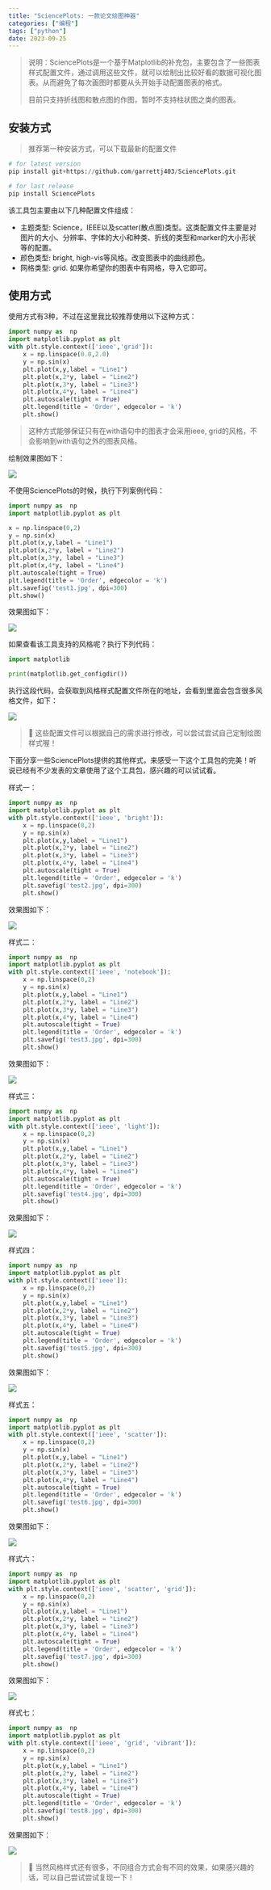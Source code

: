 ```yaml
---
title: "SciencePlots: 一款论文绘图神器"
categories: ["编程"]
tags: ["python"]
date: 2023-09-25
---
```


> 说明：SciencePlots是一个基于Matplotlib的补充包，主要包含了一些图表样式配置文件，通过调用这些文件，就可以绘制出比较好看的数据可视化图表。从而避免了每次画图时都要从头开始手动配置图表的格式。
>
> 目前只支持折线图和散点图的作图，暂时不支持柱状图之类的图表。

## 安装方式

> 推荐第一种安装方式，可以下载最新的配置文件

```python
# for latest version
pip install git+https://github.com/garrettj403/SciencePlots.git

# for last release
pip install SciencePlots
```

该工具包主要由以下几种配置文件组成：

* 主题类型: Science，IEEE以及scatter(散点图)类型。这类配置文件主要是对图片的大小、分辨率、字体的大小和种类、折线的类型和marker的大小形状等的配置。
* 颜色类型: bright, high-vis等风格。改变图表中的曲线颜色。
* 网格类型: grid. 如果你希望你的图表中有网格，导入它即可。 

## 使用方式

使用方式有3种，不过在这里我比较推荐使用以下这种方式：

```python
import numpy as  np 
import matplotlib.pyplot as plt
with plt.style.context(['ieee','grid']):
    x = np.linspace(0.0,2.0)
    y = np.sin(x)
    plt.plot(x,y,label = "Line1")
    plt.plot(x,2*y, label = "Line2")
    plt.plot(x,3*y, label = "Line3")
    plt.plot(x,4*y, label = "Line4")
    plt.autoscale(tight = True)
    plt.legend(title = 'Order', edgecolor = 'k')
    plt.show()
```

> 这种方式能够保证只有在with语句中的图表才会采用ieee, grid的风格，不会影响到with语句之外的图表风格。

绘制效果图如下：

![](https://cdn.jsdelivr.net/gh/wugenqiang/PictureBed@master/images/1648285516195.jpg)

不使用SciencePlots的时候，执行下列案例代码：

```python
import numpy as  np 
import matplotlib.pyplot as plt

x = np.linspace(0,2)
y = np.sin(x)
plt.plot(x,y,label = "Line1")
plt.plot(x,2*y, label = "Line2")
plt.plot(x,3*y, label = "Line3")
plt.plot(x,4*y, label = "Line4")
plt.autoscale(tight = True)
plt.legend(title = 'Order', edgecolor = 'k')
plt.savefig('test1.jpg', dpi=300)
plt.show()
```

效果图如下：

![](https://cdn.jsdelivr.net/gh/wugenqiang/PictureBed@master/images/1648284155328.jpg)

如果查看该工具支持的风格呢？执行下列代码：

```python
import matplotlib 

print(matplotlib.get_configdir())
```

执行这段代码，会获取到风格样式配置文件所在的地址，会看到里面会包含很多风格文件，如下：

![](https://cdn.jsdelivr.net/gh/wugenqiang/PictureBed@master/images/1648284522499.png)

> 🎁 这些配置文件可以根据自己的需求进行修改，可以尝试尝试自己定制绘图样式喔！

下面分享一些SciencePlots提供的其他样式，来感受一下这个工具包的完美！听说已经有不少发表的文章使用了这个工具包，感兴趣的可以试试看。

样式一：

```python
import numpy as  np 
import matplotlib.pyplot as plt
with plt.style.context(['ieee', 'bright']):
    x = np.linspace(0,2)
    y = np.sin(x)
    plt.plot(x,y,label = "Line1")
    plt.plot(x,2*y, label = "Line2")
    plt.plot(x,3*y, label = "Line3")
    plt.plot(x,4*y, label = "Line4")
    plt.autoscale(tight = True)
    plt.legend(title = 'Order', edgecolor = 'k')
    plt.savefig('test2.jpg', dpi=300)
    plt.show()
```

效果图如下：

![](https://cdn.jsdelivr.net/gh/wugenqiang/PictureBed@master/images/1648285230206.jpg)

样式二：

```python
import numpy as  np 
import matplotlib.pyplot as plt
with plt.style.context(['ieee', 'notebook']):
    x = np.linspace(0,2)
    y = np.sin(x)
    plt.plot(x,y,label = "Line1")
    plt.plot(x,2*y, label = "Line2")
    plt.plot(x,3*y, label = "Line3")
    plt.plot(x,4*y, label = "Line4")
    plt.autoscale(tight = True)
    plt.legend(title = 'Order', edgecolor = 'k')
    plt.savefig('test3.jpg', dpi=300)
    plt.show()
```

效果图如下：

![](https://cdn.jsdelivr.net/gh/wugenqiang/PictureBed@master/images/1648285555619.jpg)

样式三：

```python
import numpy as  np 
import matplotlib.pyplot as plt
with plt.style.context(['ieee', 'light']):
    x = np.linspace(0,2)
    y = np.sin(x)
    plt.plot(x,y,label = "Line1")
    plt.plot(x,2*y, label = "Line2")
    plt.plot(x,3*y, label = "Line3")
    plt.plot(x,4*y, label = "Line4")
    plt.autoscale(tight = True)
    plt.legend(title = 'Order', edgecolor = 'k')
    plt.savefig('test4.jpg', dpi=300)
    plt.show()
```

效果图如下：

![](https://cdn.jsdelivr.net/gh/wugenqiang/PictureBed@master/images/1648285637805.jpg)

样式四：

```python
import numpy as  np 
import matplotlib.pyplot as plt
with plt.style.context(['ieee']):
    x = np.linspace(0,2)
    y = np.sin(x)
    plt.plot(x,y,label = "Line1")
    plt.plot(x,2*y, label = "Line2")
    plt.plot(x,3*y, label = "Line3")
    plt.plot(x,4*y, label = "Line4")
    plt.autoscale(tight = True)
    plt.legend(title = 'Order', edgecolor = 'k')
    plt.savefig('test5.jpg', dpi=300)
    plt.show()
```

效果图如下：

![](https://cdn.jsdelivr.net/gh/wugenqiang/PictureBed@master/images/1648285715622.jpg)

样式五：

```python
import numpy as  np 
import matplotlib.pyplot as plt
with plt.style.context(['ieee', 'scatter']):
    x = np.linspace(0,2)
    y = np.sin(x)
    plt.plot(x,y,label = "Line1")
    plt.plot(x,2*y, label = "Line2")
    plt.plot(x,3*y, label = "Line3")
    plt.plot(x,4*y, label = "Line4")
    plt.autoscale(tight = True)
    plt.legend(title = 'Order', edgecolor = 'k')
    plt.savefig('test6.jpg', dpi=300)
    plt.show()
```

效果图如下：

![](https://cdn.jsdelivr.net/gh/wugenqiang/PictureBed@master/images/1648285814674.jpg)

样式六：

```python
import numpy as  np 
import matplotlib.pyplot as plt
with plt.style.context(['ieee', 'scatter', 'grid']):
    x = np.linspace(0,2)
    y = np.sin(x)
    plt.plot(x,y,label = "Line1")
    plt.plot(x,2*y, label = "Line2")
    plt.plot(x,3*y, label = "Line3")
    plt.plot(x,4*y, label = "Line4")
    plt.autoscale(tight = True)
    plt.legend(title = 'Order', edgecolor = 'k')
    plt.savefig('test7.jpg', dpi=300)
    plt.show()
```

效果图如下：

![](https://cdn.jsdelivr.net/gh/wugenqiang/PictureBed@master/images/1648285881351.jpg)

样式七：

```python
import numpy as  np 
import matplotlib.pyplot as plt
with plt.style.context(['ieee', 'grid', 'vibrant']):
    x = np.linspace(0,2)
    y = np.sin(x)
    plt.plot(x,y,label = "Line1")
    plt.plot(x,2*y, label = "Line2")
    plt.plot(x,3*y, label = "Line3")
    plt.plot(x,4*y, label = "Line4")
    plt.autoscale(tight = True)
    plt.legend(title = 'Order', edgecolor = 'k')
    plt.savefig('test8.jpg', dpi=300)
    plt.show()
```

效果图如下：

![](https://cdn.jsdelivr.net/gh/wugenqiang/PictureBed@master/images/1648286040199.jpg)

> 🦜 当然风格样式还有很多，不同组合方式会有不同的效果，如果感兴趣的话，可以自己尝试尝试复现一下！

